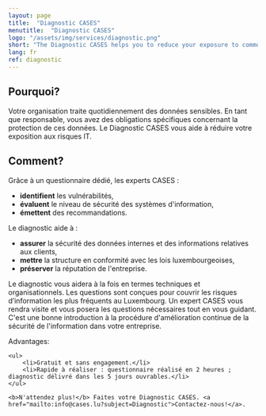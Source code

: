 ```yaml
---
layout: page
title:  "Diagnostic CASES"
menutitle:  "Diagnostic CASES"
logo: "/assets/img/services/diagnostic.png"
short: "The Diagnostic CASES helps you to reduce your exposure to common IT risks."
lang: fr
ref: diagnostic
---
```

## Pourquoi?
Votre organisation traite quotidiennement des données sensibles. En tant que responsable, vous avez des obligations spécifiques concernant la protection de ces données. Le Diagnostic CASES vous aide à réduire votre exposition aux risques IT.


## Comment?
Grâce à un questionnaire dédié, les experts CASES :

* **identifient** les vulnérabilités,
* **évaluent** le niveau de sécurité des systèmes d'information,
* **émettent** des recommandations.

Le diagnostic aide à :

* **assurer** la sécurité des données internes et des informations relatives aux clients,
* **mettre** la structure en conformité avec les lois luxembourgeoises,
* **préserver** la réputation de l'entreprise.

Le diagnostic vous aidera à la fois en termes techniques et organisationnels. Les questions sont conçues pour couvrir les risques d’information les plus fréquents au Luxembourg.
Un expert CASES vous rendra visite et vous posera les questions nécessaires tout en vous guidant. C'est une bonne introduction à la procédure d'amélioration continue de la sécurité de l'information dans votre entreprise.


<div class="well well--blue-outline">
    Advantages:

    <ul>
        <li>Gratuit et sans engagement.</li>
        <li>Rapide à réaliser : questionnaire réalisé en 2 heures ; diagnostic délivré dans les 5 jours ouvrables.</li>
    </ul>

    <b>N'attendez plus!</b> Faites votre Diagnostic CASES. <a href="mailto:info@cases.lu?subject=Diagnostic">Contactez-nous!</a>.
</div>
